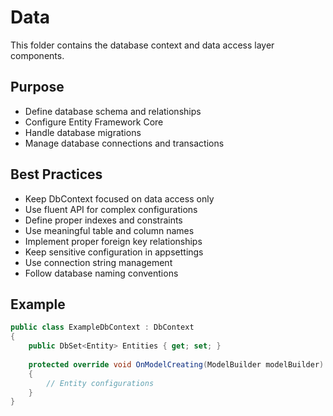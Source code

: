 # Data

This folder contains the database context and data access layer components.

## Purpose
- Define database schema and relationships
- Configure Entity Framework Core
- Handle database migrations
- Manage database connections and transactions

## Best Practices
- Keep DbContext focused on data access only
- Use fluent API for complex configurations
- Define proper indexes and constraints
- Use meaningful table and column names
- Implement proper foreign key relationships
- Keep sensitive configuration in appsettings
- Use connection string management
- Follow database naming conventions

## Example
```csharp
public class ExampleDbContext : DbContext
{
    public DbSet<Entity> Entities { get; set; }
    
    protected override void OnModelCreating(ModelBuilder modelBuilder)
    {
        // Entity configurations
    }
}
```
